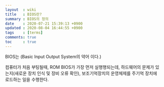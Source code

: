 ```yaml
---
layout  : wiki
title   : BIOS란?
summary : BIOS의 정의
date    : 2020-07-21 15:39:13 +0900
updated : 2020-08-04 16:44:55 +0900
tags    : [terms]
comments: true
toc     : true
---
```


BIOS는 (Basic Input Output System의 약어 이다.)

컴퓨터가 처음 부팅될때, ROM BIOS가 가장 먼저 실행행되는데,
하드웨어의 문제가 있는지(새로운 장치 인식 및 장비 오류 확인),
보조기억장치의 운영체제를 주기억 장치에 로드하는 일을 수행한다.

